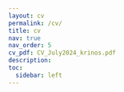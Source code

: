 ```yaml
---
layout: cv
permalink: /cv/
title: cv
nav: true
nav_order: 5
cv_pdf: CV_July2024_krinos.pdf
description:
toc:
  sidebar: left
---
```

